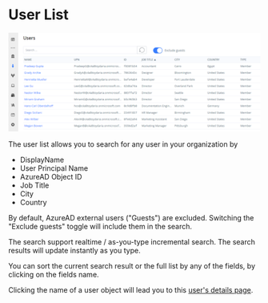 # User List

![User List View](<../../.gitbook/assets/image (13).png>)

The user list allows you to search for any user in your organization by

* DisplayName
* User Principal Name
* AzureAD Object ID
* Job Title
* City
* Country

By default, AzureAD external users ("Guests") are excluded. Switching the "Exclude guests" toggle will include them in the search.

The search support realtime / as-you-type incremental search. The search results will update instantly as you type.

You can sort the current search result or the full list by any of the fields, by clicking on the fields name.

Clicking the name of a user object will lead you to this [user's details page](user-details.md).

